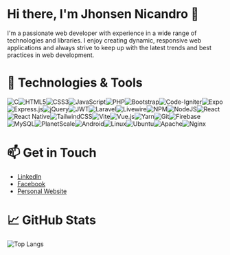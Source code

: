 # Hi there, I'm Jhonsen Nicandro 👋

I'm a passionate web developer with experience in a wide range of technologies and libraries. I enjoy creating dynamic, responsive web applications and always strive to keep up with the latest trends and best practices in web development.

# 🚀 Technologies & Tools

![C](https://img.shields.io/badge/c-%2300599C.svg?style=for-the-badge&logo=c&logoColor=white)![HTML5](https://img.shields.io/badge/html5-%23E34F26.svg?style=for-the-badge&logo=html5&logoColor=white)![CSS3](https://img.shields.io/badge/css3-%231572B6.svg?style=for-the-badge&logo=css3&logoColor=white)![JavaScript](https://img.shields.io/badge/javascript-%23323330.svg?style=for-the-badge&logo=javascript&logoColor=%23F7DF1E)![PHP](https://img.shields.io/badge/php-%23777BB4.svg?style=for-the-badge&logo=php&logoColor=white)![Bootstrap](https://img.shields.io/badge/bootstrap-%238511FA.svg?style=for-the-badge&logo=bootstrap&logoColor=white)![Code-Igniter](https://img.shields.io/badge/CodeIgniter-%23EF4223.svg?style=for-the-badge&logo=codeIgniter&logoColor=white)![Expo](https://img.shields.io/badge/expo-1C1E24?style=for-the-badge&logo=expo&logoColor=#D04A37)![Express.js](https://img.shields.io/badge/express.js-%23404d59.svg?style=for-the-badge&logo=express&logoColor=%2361DAFB)![jQuery](https://img.shields.io/badge/jquery-%230769AD.svg?style=for-the-badge&logo=jquery&logoColor=white)![JWT](https://img.shields.io/badge/JWT-black?style=for-the-badge&logo=JSON%20web%20tokens)![Laravel](https://img.shields.io/badge/laravel-%23FF2D20.svg?style=for-the-badge&logo=laravel&logoColor=white)![Livewire](https://img.shields.io/badge/livewire-%234e56a6.svg?style=for-the-badge&logo=livewire&logoColor=white)![NPM](https://img.shields.io/badge/NPM-%23CB3837.svg?style=for-the-badge&logo=npm&logoColor=white)![NodeJS](https://img.shields.io/badge/node.js-6DA55F?style=for-the-badge&logo=node.js&logoColor=white)![React](https://img.shields.io/badge/react-%2320232a.svg?style=for-the-badge&logo=react&logoColor=%2361DAFB)![React Native](https://img.shields.io/badge/react_native-%2320232a.svg?style=for-the-badge&logo=react&logoColor=%2361DAFB)![TailwindCSS](https://img.shields.io/badge/tailwindcss-%2338B2AC.svg?style=for-the-badge&logo=tailwind-css&logoColor=white)![Vite](https://img.shields.io/badge/vite-%23646CFF.svg?style=for-the-badge&logo=vite&logoColor=white)![Vue.js](https://img.shields.io/badge/vuejs-%2335495e.svg?style=for-the-badge&logo=vuedotjs&logoColor=%234FC08D)![Yarn](https://img.shields.io/badge/yarn-%232C8EBB.svg?style=for-the-badge&logo=yarn&logoColor=white)![Git](https://img.shields.io/badge/git-%23F05033.svg?style=for-the-badge&logo=git&logoColor=white)![Firebase](https://img.shields.io/badge/firebase-a08021?style=for-the-badge&logo=firebase&logoColor=ffcd34)![MySQL](https://img.shields.io/badge/mysql-4479A1.svg?style=for-the-badge&logo=mysql&logoColor=white)![PlanetScale](https://img.shields.io/badge/planetscale-%23000000.svg?style=for-the-badge&logo=planetscale&logoColor=white)![Android](https://img.shields.io/badge/Android-3DDC84?style=for-the-badge&logo=android&logoColor=white)![Linux](https://img.shields.io/badge/Linux-FCC624?style=for-the-badge&logo=linux&logoColor=black)![Ubuntu](https://img.shields.io/badge/Ubuntu-E95420?style=for-the-badge&logo=ubuntu&logoColor=white)![Apache](https://img.shields.io/badge/apache-%23D42029.svg?style=for-the-badge&logo=apache&logoColor=white)![Nginx](https://img.shields.io/badge/nginx-%23009639.svg?style=for-the-badge&logo=nginx&logoColor=white)

# 📫 Get in Touch

- [LinkedIn](https://www.linkedin.com/in/jhonsen-matthew-nicandro-29b597265) 
- [Facebook](https://www.facebook.com/Nicstreme)
- [Personal Website](https://209nics.tech/)

# 📈 GitHub Stats

<!-- ![Jhonsen's GitHub stats](https://github-readme-stats.vercel.app/api?username=Nics2Extreme&show_icons=true&theme=radical) -->
![Top Langs](https://github-readme-stats.vercel.app/api/top-langs/?username=Nics2Extreme&layout=compact&theme=radical)

<!-- ## 🏅 Badges

![Visitor Badge](https://visitor-badge.glitch.me/badge?page_id=Nics2Extreme.visitor-badge) -->

<!-- ## 🌟 Featured Repositories

- [Repo 1](#)
- [Repo 2](#)
- [Repo 3](#) -->
